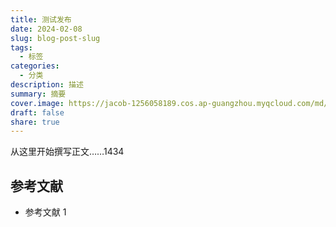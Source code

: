 ```yaml
---
title: 测试发布
date: 2024-02-08
slug: blog-post-slug
tags:
  - 标签
categories:
  - 分类
description: 描述
summary: 摘要
cover.image: https://jacob-1256058189.cos.ap-guangzhou.myqcloud.com/md/2024/08/d535bf1f2d4be47d.webp
draft: false
share: true
---
```

  
从这里开始撰写正文……1434  
  
## 参考文献  
  
- 参考文献 1  
